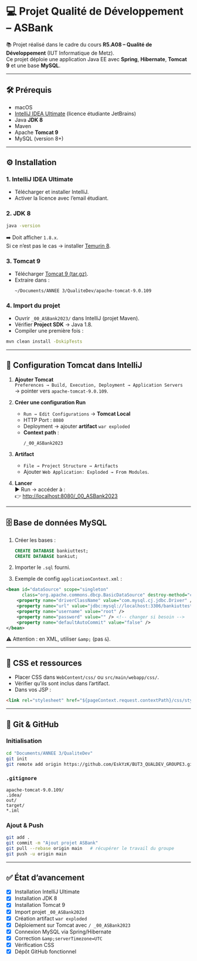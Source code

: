 # 💻 Projet Qualité de Développement – **ASBank**

📚 Projet réalisé dans le cadre du cours **R5.A08 – Qualité de Développement** (IUT Informatique de Metz).  
Ce projet déploie une application Java EE avec **Spring**, **Hibernate**, **Tomcat 9** et une base **MySQL**.

---

## 🛠️ Prérequis

- macOS
- [IntelliJ IDEA Ultimate](https://www.jetbrains.com/idea/download) (licence étudiante JetBrains)
- Java **JDK 8**
- Maven
- Apache **Tomcat 9**
- MySQL (version 8+)

---

## ⚙️ Installation

### 1. IntelliJ IDEA Ultimate
- Télécharger et installer IntelliJ.
- Activer la licence avec l’email étudiant.

### 2. JDK 8
```bash
java -version
```
➡️ Doit afficher `1.8.x`.  
Si ce n’est pas le cas → installer [Temurin 8](https://adoptium.net/temurin/releases/?version=8).

### 3. Tomcat 9
- Télécharger [Tomcat 9 (tar.gz)](https://tomcat.apache.org/download-90.cgi).
- Extraire dans :
  ```
  ~/Documents/ANNEE 3/QualiteDev/apache-tomcat-9.0.109
  ```

### 4. Import du projet
- Ouvrir `_00_ASBank2023/` dans IntelliJ (projet Maven).
- Vérifier **Project SDK** → Java 1.8.
- Compiler une première fois :
```bash
mvn clean install -DskipTests
```

---

## 🚀 Configuration Tomcat dans IntelliJ

1. **Ajouter Tomcat**  
   `Preferences → Build, Execution, Deployment → Application Servers`  
   → pointer vers `apache-tomcat-9.0.109`.

2. **Créer une configuration Run**
    - `Run → Edit Configurations` → **Tomcat Local**
    - HTTP Port : `8080`
    - Deployment → ajouter **artifact** `war exploded`
    - **Context path** :
      ```
      /_00_ASBank2023
      ```

3. **Artifact**
    - `File → Project Structure → Artifacts`
    - Ajouter `Web Application: Exploded → From Modules`.

4. **Lancer**  
   ▶️ Run → accéder à :  
   👉 [http://localhost:8080/_00_ASBank2023](http://localhost:8080/_00_ASBank2023)

---

## 🗄️ Base de données MySQL

1. Créer les bases :
   ```sql
   CREATE DATABASE bankiuttest;
   CREATE DATABASE bankiut;
   ```

2. Importer le `.sql` fourni.

3. Exemple de config `applicationContext.xml` :

```xml
<bean id="dataSource" scope="singleton"
      class="org.apache.commons.dbcp.BasicDataSource" destroy-method="close">
    <property name="driverClassName" value="com.mysql.cj.jdbc.Driver" />
    <property name="url" value="jdbc:mysql://localhost:3306/bankiuttest?useSSL=false&amp;serverTimezone=UTC" />
    <property name="username" value="root" />
    <property name="password" value="" /> <!-- changer si besoin -->
    <property name="defaultAutoCommit" value="false" />
</bean>
```

⚠️ Attention : en XML, utiliser `&amp;` (pas `&`).

---

## 🎨 CSS et ressources

- Placer CSS dans `WebContent/css/` ou `src/main/webapp/css/`.
- Vérifier qu’ils sont inclus dans l’artifact.
- Dans vos JSP :

```html
<link rel="stylesheet" href="${pageContext.request.contextPath}/css/style.css" />
```

---

## 🐙 Git & GitHub

### Initialisation
```bash
cd "Documents/ANNEE 3/QualiteDev"
git init
git remote add origin https://github.com/EskYzK/BUT3_QUALDEV_GROUPE3.git
```

### `.gitignore`
```gitignore
apache-tomcat-9.0.109/
.idea/
out/
target/
*.iml
```

### Ajout & Push
```bash
git add .
git commit -m "Ajout projet ASBank"
git pull --rebase origin main   # récupérer le travail du groupe
git push -u origin main
```

---

## ✅ État d’avancement

- [x] Installation IntelliJ Ultimate
- [x] Installation JDK 8
- [x] Installation Tomcat 9
- [x] Import projet `_00_ASBank2023`
- [x] Création artifact `war exploded`
- [x] Déploiement sur Tomcat avec `/ _00_ASBank2023`
- [x] Connexion MySQL via Spring/Hibernate
- [x] Correction `&amp;serverTimezone=UTC`
- [x] Vérification CSS
- [x] Dépôt GitHub fonctionnel  
